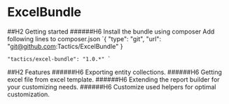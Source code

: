 ExcelBundle
===========
##H2 Getting started
######H6 Install the bundle using composer
Add following lines to composer.json 
    `{
            "type": "git",
            "url": "git@github.com:Tactics/ExcelBundle"
    }
    
    "tactics/excel-bundle": "1.0.*" `
    
##H2 Features
######H6 Exporting entity collections.
######H6 Getting excel file from excel template.
######H6 Extending the report builder for your customizing needs.
######H6 Customize used helpers for optimal customization.
